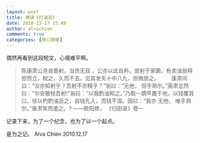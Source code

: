```yaml
---
layout: post
title: 再读《打油翁》
date: 2010-12-17 15:49
author: alvachien
comments: true
categories: [随心随笔]
---
```

偶然再看到这段短文，心境难平啊。
> 陈康肃公尧咨善射，当世无双 ，公亦以此自矜。尝射于家圃，有卖油翁释担而立，睨之，久而不去。见其发矢十中八九，但微颔之。   　　康肃问曰：“汝亦知射乎？吾射不亦精乎？”翁曰：“无他，  但手熟尔。”康肃忿然曰：“尔安敢轻吾射!”翁曰：“以我酌油知之。”乃取一葫芦置于地，以钱覆其口，徐以杓酌油沥之，自钱孔入，而钱不湿。因曰：“我亦 无他， 唯手熟尔。”康肃笑而遣之。?
——欧阳修， 《归田录》卷一

记录下来，为了一个纪念，也为了以一个起点。

是为之记。
Alva Chien
2010.12.17
